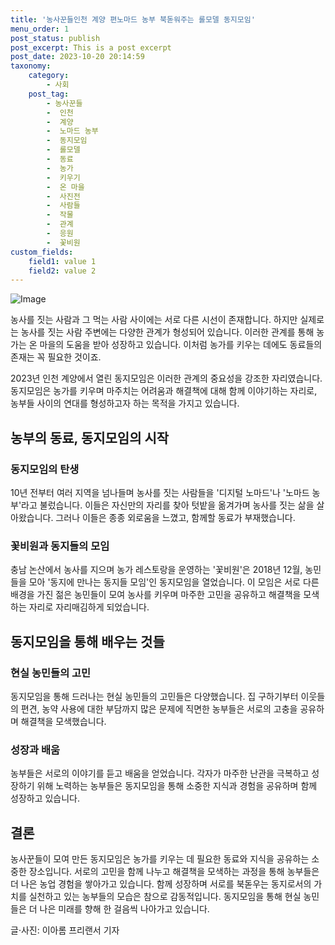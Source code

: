 ```yaml
---
title: '농사꾼들인천 계양 편노마드 농부 북돋워주는 롤모델 동지모임'
menu_order: 1
post_status: publish
post_excerpt: This is a post excerpt
post_date: 2023-10-20 20:14:59
taxonomy:
    category:
        - 사회
    post_tag:
        - 농사꾼들
        -  인천
        -  계양
        -  노마드 농부
        -  동지모임
        -  롤모델
        -  동료
        -  농가
        -  키우기
        -  온 마을
        -  사진전
        -  사람들
        -  작물
        -  관계
        -  응원
        -  꽃비원
custom_fields:
    field1: value 1
    field2: value 2
---
```


![Image](https://imgnews.pstatic.net/image/036/2024/02/06/0000049392_001_20240206212301111.jpg?type=w647)


농사를 짓는 사람과 그 먹는 사람 사이에는 서로 다른 시선이 존재합니다. 하지만 실제로는 농사를 짓는 사람 주변에는 다양한 관계가 형성되어 있습니다. 이러한 관계를 통해 농가는 온 마을의 도움을 받아 성장하고 있습니다. 이처럼 농가를 키우는 데에도 동료들의 존재는 꼭 필요한 것이죠.

2023년 인천 계양에서 열린 동지모임은 이러한 관계의 중요성을 강조한 자리였습니다. 동지모임은 농가를 키우며 마주치는 어려움과 해결책에 대해 함께 이야기하는 자리로, 농부들 사이의 연대를 형성하고자 하는 목적을 가지고 있습니다.

## 농부의 동료, 동지모임의 시작

### 동지모임의 탄생
10년 전부터 여러 지역을 넘나들며 농사를 짓는 사람들을 '디지털 노마드'나 '노마드 농부'라고 불렀습니다. 이들은 자신만의 자리를 찾아 텃밭을 옮겨가며 농사를 짓는 삶을 살아왔습니다. 그러나 이들은 종종 외로움을 느꼈고, 함께할 동료가 부재했습니다.

### 꽃비원과 동지들의 모임
충남 논산에서 농사를 지으며 농가 레스토랑을 운영하는 '꽃비원'은 2018년 12월, 농민들을 모아 '동지에 만나는 동지들 모임'인 동지모임을 열었습니다. 이 모임은 서로 다른 배경을 가진 젊은 농민들이 모여 농사를 키우며 마주한 고민을 공유하고 해결책을 모색하는 자리로 자리매김하게 되었습니다.

## 동지모임을 통해 배우는 것들

### 현실 농민들의 고민
동지모임을 통해 드러나는 현실 농민들의 고민들은 다양했습니다. 집 구하기부터 이웃들의 편견, 농약 사용에 대한 부담까지 많은 문제에 직면한 농부들은 서로의 고충을 공유하며 해결책을 모색했습니다.

### 성장과 배움
농부들은 서로의 이야기를 듣고 배움을 얻었습니다. 각자가 마주한 난관을 극복하고 성장하기 위해 노력하는 농부들은 동지모임을 통해 소중한 지식과 경험을 공유하며 함께 성장하고 있습니다.

## 결론

농사꾼들이 모여 만든 동지모임은 농가를 키우는 데 필요한 동료와 지식을 공유하는 소중한 장소입니다. 서로의 고민을 함께 나누고 해결책을 모색하는 과정을 통해 농부들은 더 나은 농업 경험을 쌓아가고 있습니다. 함께 성장하며 서로를 북돋우는 동지로서의 가치를 실천하고 있는 농부들의 모습은 참으로 감동적입니다. 동지모임을 통해 현실 농민들은 더 나은 미래를 향해 한 걸음씩 나아가고 있습니다.

글·사진: 이아롬 프리랜서 기자
